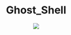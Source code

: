 <html> 
    <center>
    <div class="container">    
    <style>color=red; background-color:#FF0000; width:100%;</style>    
    <h1 color: red;>Ghost_Shell</h1>
    <img src="https://i.ibb.co/SmLz9Fr/GHOOST.png">
    </div>     
<body> 
<script>
    alert("Hacked By Ghost Shell");
</script>
</body>
</html>
